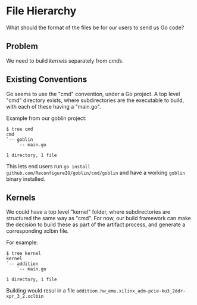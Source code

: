 # File Hierarchy

What should the format of the files be for our users to send us Go code?

## Problem

We need to build _kernels_ separately from _cmds_.

## Existing Conventions

Go seems to use the "cmd" convention, under a Go project. A top level
"cmd" directory exists, where subdirectories are the executable to
build, with each of these having a "main.go".

Example from our goblin project:

```
$ tree cmd
cmd
`-- goblin
    `-- main.go

1 directory, 1 file
```

This lets end users run `go install github.com/ReconfigureIO/goblin/cmd/goblin`
and have a working `goblin` binary installed.

## Kernels

We could have a top level "kernel" folder, where subdirectories are
structured the same way as "cmd". For now, our build framework can
make the decision to build these as part of the artifact process, and
generate a corresponding xclbin file.

For example:

```
$ tree kernel
kernel
`-- addition
    `-- main.go

1 directory, 1 file
```

Building would resul in a file `addition.hw_emu.xilinx_adm-pcie-ku3_2ddr-xpr_3_2.xclbin`
